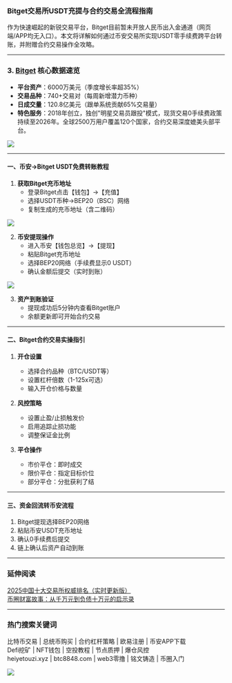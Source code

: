 ### Bitget交易所USDT充提与合约交易全流程指南

作为快速崛起的新锐交易平台，Bitget目前暂未开放人民币出入金通道（网页端/APP均无入口）。本文将详解如何通过币安交易所实现USDT零手续费跨平台转账，并附赠合约交易操作全攻略。

---

### 3. [Bitget](https://www.bitget.com/zh-CN/referral/register?from=referral&clacCode=VRNEYUTR) 核心数据速览
- **平台资产**：6000万美元（季度增长率超35%）
- **交易品种**：740+交易对（每周新增潜力币种）
- **日成交量**：120.8亿美元（跟单系统贡献65%交易量）
- **特色服务**：2018年创立，独创"明星交易员跟投"模式，现货交易0手续费政策持续至2026年。全球2500万用户覆盖120个国家，合约交易深度媲美头部平台。

[![](https://fe095ec.webp.li/top-10-exchanges-003.jpg)](https://www.bitget.com/zh-CN/referral/register?from=referral&clacCode=VRNEYUTR)

---

#### 一、币安→Bitget USDT免费转账教程
1. **获取Bitget充币地址**  
   - 登录Bitget点击【钱包】→【充值】
   - 选择USDT币种→BEP20（BSC）网络
   - 复制生成的充币地址（含二维码）

[![](https://307e939.webp.li/20250415174119986.png)](https://btc8848.com/top-10-exchanges)

2. **币安提现操作**  
   - 进入币安【钱包总览】→【提现】
   - 粘贴Bitget充币地址
   - 选择BEP20网络（手续费显示0 USDT）
   - 确认金额后提交（实时到账）

[![](https://307e939.webp.li/20250415174345870.png)](https://btc8848.com/top-10-exchanges)

3. **资产到账验证**  
   - 提现成功后5分钟内查看Bitget账户
   - 余额更新即可开始合约交易

---

#### 二、Bitget合约交易实操指引
1. **开仓设置**  
   - 选择合约品种（BTC/USDT等）
   - 设置杠杆倍数（1-125x可选）
   - 输入开仓价格与数量

2. **风控策略**  
   - 设置止盈/止损触发价
   - 启用追踪止损功能
   - 调整保证金比例

3. **平仓操作**  
   - 市价平仓：即时成交
   - 限价平仓：指定目标价位
   - 部分平仓：分批获利了结

---

#### 三、资金回流转币安流程
1. Bitget提现选择BEP20网络
2. 粘贴币安USDT充币地址
3. 确认0手续费后提交
4. 链上确认后资产自动到账

---

### 延伸阅读
[2025中国十大交易所权威排名（实时更新版）](https://btc8848.com/top-10-exchanges/)  
[币圈财富故事：从千万元到负债十万元的启示录](https://heiyetouzi.xyz/biquanstory001/)

---

### 热门搜索关键词
比特币交易 | 总统币购买 | 合约杠杆策略 | 欧易注册 | 币安APP下载  
Defi挖矿 | NFT钱包 | 空投教程 | 节点质押 | 爆仓风控  
heiyetouzi.xyz | btc8848.com | web3零撸 | 铭文铸造 | 币圈入门  

[![](https://307e939.webp.li/20250415174447762.png)](https://btc8848.com/top-10-exchanges)